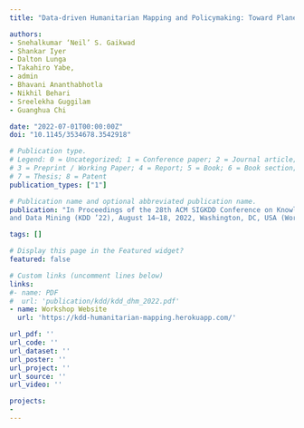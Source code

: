```yaml
---
title: "Data-driven Humanitarian Mapping and Policymaking: Toward Planetary-Scale Resilience, Equity, and Sustainability"

authors:
- Snehalkumar ‘Neil’ S. Gaikwad
- Shankar Iyer
- Dalton Lunga 
- Takahiro Yabe,
- admin
- Bhavani Ananthabhotla
- Nikhil Behari
- Sreelekha Guggilam
- Guanghua Chi

date: "2022-07-01T00:00:00Z"
doi: "10.1145/3534678.3542918"

# Publication type.
# Legend: 0 = Uncategorized; 1 = Conference paper; 2 = Journal article;
# 3 = Preprint / Working Paper; 4 = Report; 5 = Book; 6 = Book section;
# 7 = Thesis; 8 = Patent
publication_types: ["1"]

# Publication name and optional abbreviated publication name.
publication: "In Proceedings of the 28th ACM SIGKDD Conference on Knowledge Discovery
and Data Mining (KDD ’22), August 14–18, 2022, Washington, DC, USA (Workshop Summary)"

tags: []

# Display this page in the Featured widget?
featured: false

# Custom links (uncomment lines below)
links:
#- name: PDF
#  url: 'publication/kdd/kdd_dhm_2022.pdf'
- name: Workshop Website
  url: 'https://kdd-humanitarian-mapping.herokuapp.com/'

url_pdf: ''
url_code: ''
url_dataset: ''
url_poster: ''
url_project: ''
url_source: ''
url_video: ''

projects:
- 
---
```

